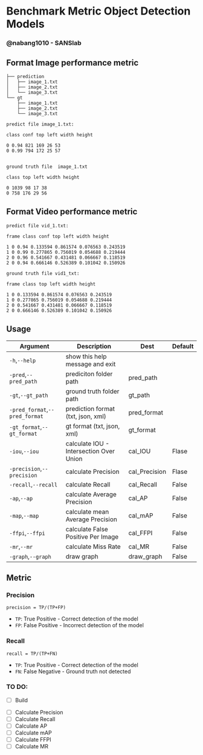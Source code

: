 # Benchmark Metric Object Detection Models

### @nabang1010 - SANSlab



## Format Image performance metric

```
├── prediction
│   ├── image_1.txt
│   ├── image_2.txt
│   └── image_3.txt
└── gt
    ├── image_1.txt
    ├── image_2.txt
    └── image_3.txt

```

```
predict file image_1.txt:

class conf top left width height

0 0.94 821 169 26 53
0 0.99 794 172 25 57


ground truth file  image_1.txt

class top left width height

0 1039 98 17 38
0 758 176 29 56

```
## Format Video performance metric

```
predict file vid_1.txt:

frame class conf top left width height

1 0 0.94 0.133594 0.861574 0.076563 0.243519
1 0 0.99 0.277865 0.756019 0.054688 0.219444
2 0 0.96 0.541667 0.431481 0.066667 0.118519
2 0 0.94 0.666146 0.526389 0.101042 0.150926

ground truth file vid1_txt:

frame class top left width height

1 0 0.133594 0.861574 0.076563 0.243519
1 0 0.277865 0.756019 0.054688 0.219444
2 0 0.541667 0.431481 0.066667 0.118519
2 0 0.666146 0.526389 0.101042 0.150926

```

## Usage

|Argument|Description|Dest|Default|
| ------ | --------- | -- | ----- | 
| `-h`,`--help` | show this help message and exit |  |  | 
| `-pred`,`--pred_path` | prediciton folder path | pred_path |  | 
| `-gt`,`--gt_path` | ground truth folder path | gt_path |  | 
| `-pred_format`,`--pred_format` | prediction format (txt, json, xml) | pred_format |  | 
| `-gt_format`,`--gt_format` | gt format (txt, json, xml) | gt_format |  | 
| `-iou`,`--iou` | calculate IOU - Intersection Over Union | cal_IOU | Flase | 
| `-precision`,`--precision` | calculate Precision | cal_Precision | Flase | 
| `-recall`,`--recall` | calculate Recall | cal_Recall | False | 
| `-ap`,`--ap` | calculate Average Precision | cal_AP | False | 
| `-map`,`--map` | calculate mean Average Precision | cal_mAP | False | 
| `-ffpi`,`--ffpi` | calculate False Positive Per Image | cal_FFPI | False | 
| `-mr`,`--mr` | calculate Miss Rate | cal_MR | False | 
| `-graph`,`--graph` | draw graph | draw_graph | False | 


## Metric

### Precision

`precision = TP/(TP+FP)`

* `TP`: True Positive - Correct detection of the model
* `FP`: False Positive - Incorrect detection of the model
  
### Recall

`recall = TP/(TP+FN)` 

* `TP`: True Positive - Correct detection of the model
* `FN`: False Negative - Ground truth not detected 
### TO DO:
- [ ] Build 
<!-- - [ ] Calculate IOU -->
- [ ] Calculate Precision
- [ ] Calculate Recall
- [ ] Calculate AP
- [ ] Calculate mAP
- [ ] Calculate FFPI
- [ ] Calculate MR
